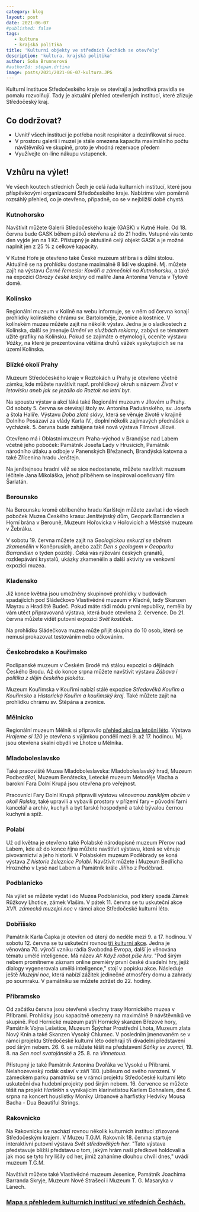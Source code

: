```yaml
---
category: blog
layout: post
date: 2021-06-07
#published: false
tags: 
   - kultura
   - krajská politika
title: 'Kulturní objekty ve středních Čechách se otevřely'
description: 'kultura, krajská politika'
author: Soňa Brunnerová
#authorId: stepan.drtina
image: posts/2021/2021-06-07-kultura.JPG
---
```


Kulturní instituce Středočeského kraje se otevírají a jednotlivá pravidla se pomalu rozvolňují. Tady je aktuální přehled otevřených institucí, které zřizuje Středočeský kraj.

## Co dodržovat?

* Uvnitř všech institucí je potřeba nosit respirátor a dezinfikovat si ruce.
* V prostoru galerií i muzeí je stále omezena kapacita maximálního počtu návštěvníků ve skupině, proto je vhodná rezervace předem
* Využívejte on-line nákupu vstupenek.

## Vzhůru na výlet!
Ve všech koutech středních Čech je celá řada kulturních institucí, které jsou příspěvkovými organizacemi Středočeského kraje. Nabízíme vám poměrně rozsáhlý přehled, co je otevřeno, případně, co se v nejbližší době chystá.

### Kutnohorsko

Navštívit můžete Galerii Středočeského kraje (GASK) v Kutné Hoře. Od  18. června bude GASK během pátků otevřena až do 21 hodin. Vstupné vás tento den vyjde jen na 1 Kč. Přístupný je aktuálně celý objekt GASK a je možné naplnit jen z 25 % z celkové kapacity.

V Kutné Hoře je otevřeno také České muzeum stříbra i s důlní štolou. Aktuálně se na prohlídku dostane maximálně 8 lidí ve skupině. Mj. můžete zajít na výstavu *Černé řemeslo: Kováři a zámečníci na Kutnohorsku*, a také na expozici *Obrazy české krajiny* od malíře Jana Antonína Venuta v Tylově domě.

### Kolínsko
Regionální muzeum v Kolíně na webu informuje, se v něm od června konají prohlídky kolínského chrámu sv. Bartoloměje, zvonice a kostnice. V kolínském muzeu můžete zajít na několik výstav. Jedna je o sladkostech z Kolínska, další se jmenuje *Umění ve službách reklamy*, zabývá se tématem užité grafiky na Kolínsku. Pokud se zajímáte o etymologii, oceníte výstavu *Vážky*, na které je prezentována většina druhů vážek vyskytujících se na území Kolínska.

### Blízké okolí Prahy

Muzeum Středočeského kraje v Roztokách u Prahy je otevřeno včetně zámku, kde můžete navštívit např. prohlídkový okruh s názvem *Život v letovisku aneb jak se jezdilo do Roztok na letní byt*.

Na spoustu výstav a akcí láká také Regionální muzeum v Jílovém u Prahy. Od soboty 5. června se otevírají štoly sv. Antonína Paduánského, sv. Josefa a štola Halíře. Výstavu *Doba zlaté slávy*, která se věnuje životě v krajině Dolního Posázaví za vlády Karla IV., doplní několik zajímavých přednášek a vycházek. 5. června bude zahájena také nová výstava Filmové Jílové.

Otevřeno má i Oblastní muzeum Praha-východ v Brandýse nad Labem včetně jeho poboček: Památník Josefa Lady v Hrusicích, Památník národního útlaku a odboje v Panenských Břežanech, Brandýská katovna a také Zřícenina hradu Jenštejn. 

Na jenštejnsou hradní věž se sice nedostanete, můžete navštívit muzeum léčitele Jana Mikoláška, jehož příběhem se inspiroval oceňovaný film Šarlatán.


### Berounsko
Na Berounsku kromě oblíbeného hradu Karlštejn můžete zavítat i do všech poboček Muzea Českého krasu: Jenštejnský dům, Geopark Barrandien a Horní brána v Berouně, Muzeum Hořovicka v Hořovicích a Městské muzeum v Žebráku.

V sobotu 19. června můžete zajít na *Geologickou exkurzi se sběrem zkamenělin* v Koněprusích, anebo zažít *Den s geologem v Geoparku Barrandien* o týden později. Čeká vás rýžování českých granátů, rozklepávání krystalů, ukázky zkamenělin a další aktivity ve venkovní expozici muzea.


### Kladensko
Již konce května jsou umožněny skupinové prohlídky v budovách spadajících pod Sládečkovo Vlastivědné muzeum v Kladně, tedy Skanzen Mayrau a Hradiště Budeč. Pokud máte rádi módu první republiky, neměla by vám utéct připravovaná výstava, která bude otevřena 2. července. Do 21. června můžete vidět putovní expozici *Svět kostiček*.

Na prohlídku Sládečkova muzea může přijít skupina do 10 osob, která se nemusí prokazovat testováním nebo očkováním.


### Českobrodsko a Kouřimsko

Podlipanské muzeum v Českém Brodě má stálou expozici o dějinách Českého Brodu. Až do konce srpna můžete navštívit výstavu *Zábava i politika z dějin českého plakátu*.

Muzeum Kouřimska v Kouřimi nabízí stálé expozice *Středověká Kouřim a Kouřimsko* a *Historická Kouřim a kouřimský kraj*. Také můžete zajít na prohlídku chrámu sv. Štěpána a zvonice.

### Mělnicko
Regionální muzeum Mělník si připravilo [přehled akcí na letošní léto](https://www.muzeum-melnik.cz/e_download.php?file=data/multipage/editor/editor-1-8-cs_2.pdf&original=L%C3%A9to%20v%20muzeu%202021.pdf). Výstava *Hrajeme si 120* je otevřena s výjimkou pondělí mezi 9. až 17. hodinou. Mj. jsou otevřena skalní obydlí ve Lhotce u Mělníka. 

### Mladoboleslavsko
Také pracoviště Muzea Mladoboleslavska: Mladoboleslavský hrad, Muzeum Podbezdězí, Muzeum Benátecka, Letecké muzeum Metoděje Vlacha a barokní Fara Dolní Krupá jsou otevřena pro veřejnost.

Pracovníci Fary Dolní Krupá připravili *výstavu věnovanou zaniklým obcím v okolí Ralska*, také upravili a vybavili prostory v přízemí fary – původní farní kancelář a archiv, kuchyň a byt farské hospodyně a také bývalou černou kuchyni a spíž.

### Polabí
Už od května je otevřeno také Polabské národopisné muzeum Přerov nad Labem, kde až do konce října můžete navštívit výstavu, která se věnuje pivovarnictví a jeho historii. V Polabském muzeum Poděbrady se koná výstava *Z historie železnice Polabí*. Navštívit můžete i Muzeum Bedřicha Hrozného v Lysé nad Labem a Památník krále Jiřího z Poděbrad. 


### Podblanicko
Na výlet se můžete vydat i do Muzea Podblanicka, pod který spadá Zámek Růžkovy Lhotice, zámek Vlašim. V pátek 11. června se tu uskuteční akce *XVII. zámecká muzejní noc* v rámci akce Středočeské kulturní léto.

### Dobříšsko
Památník Karla Čapka je otevřen od úterý do neděle mezi 9. a 17. hodinou. V sobotu 12. června se tu uskuteční rovnou [tři kulturní akce](https://www.capek-karel-pamatnik.cz/2021/d-14528/p1=1352). Jedna je věnována 70. výročí vzniku rádia Svobodná Evropa, další je věnována tématu umělé inteligence. Má název *AI: Když robot píše hru*. "Pod širým nebem promítneme záznam online premiéry první české divadelní hry, jejíž dialogy vygenerovala umělá inteligence," stojí v popisku akce. Následuje ještě *Muzejní noc*, která nabízí zážitek jedinečné atmosféry domu a zahrady po soumraku. V památníku se můžete zdržet do 22. hodiny.


### Příbramsko
Od začátku června jsou otevřené všechny trasy Hornického muzea v Příbrami. Prohlídky jsou kapacitně omezeny na maximálně 9 návštěvníků ve skupině. Pod Hornické muzeum patří Hornický skanzen Březové hory, Památník Vojna Lešetice, Muzeum Špýchar Prostřední Lhota, Muzeum zlata Nový Knín a také Skanzen Vysoký Chlumec. V posledním jmenovaném se v rámci projektu Středočeské kulturní léto odehrají tři divadelní představení pod širým nebem. 26. 6. se můžete těšit na představení *Sáňky se zvonci*, 19. 8. na *Sen noci svatojánské* a 25. 8. na *Vinnetoua*.

Přístupný je také Památník Antonína Dvořáka ve Vysoké u Příbrami. Nelahozeveský rodák oslaví v září 180. jubileum od svého narození. V zámeckém parku památníku se v rámci projektu Středočeské kulturní léto uskuteční dva hudební projekty pod širým nebem. 16. července se můžete těšit na projekt *Harlekin* s vynikajícím klarinetistou Karlem Dohnalem, dne 6. srpna na koncert houslistky Moniky Urbanové a harfistky Hedviky Mousa Bacha - Dua Beautiful Strings.

### Rakovnicko
Na Rakovnicku se nachází rovnou několik kulturních institucí zřizované Středočeským krajem. V Muzeu T.G.M. Rakovník 18. června startuje interaktivní putovní výstava *Svět středověkých her*. "Tato výstava představuje bližší představu o tom, jakým hrám naši předkové holdovali a jak moc se tyto hry lišily od her, jimiž zaháníme dlouhou chvíli dnes," uvádí muzeum T.G.M.

Navštívit můžete také Vlastivědné muzeum Jesenice, Památník Joachima Barranda Skryje, Muzeum Nové Strašecí i Muzeum T. G. Masaryka v Lánech.


### [Mapa s přehledem kulturních institucí ve středních Čechách.](http://muzeum-beroun.cz/wp-content/nahrane/2020-07-mapa-kam-za-kulturou.pdf)
